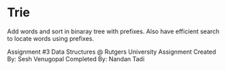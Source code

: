 # Trie
Add words and sort in binaray tree with prefixes. Also have efficient search to locate words using prefixes.

Assignment #3 Data Structures @ Rutgers University
Assignment Created By: Sesh Venugopal
Completed By: Nandan Tadi
